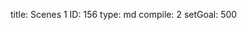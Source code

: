 title:          Scenes 1
ID:             156
type:           md
compile:        2
setGoal:        500


